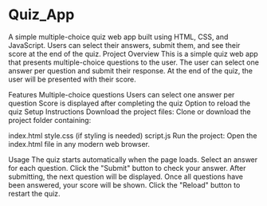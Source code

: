 # Quiz_App
A simple multiple-choice quiz web app built using HTML, CSS, and JavaScript. Users can select their answers, submit them, and see their score at the end of the quiz.
Project Overview
This is a simple quiz web app that presents multiple-choice questions to the user. The user can select one answer per question and submit their response. At the end of the quiz, the user will be presented with their score.

Features
Multiple-choice questions
Users can select one answer per question
Score is displayed after completing the quiz
Option to reload the quiz
Setup Instructions
Download the project files: Clone or download the project folder containing:

index.html
style.css (if styling is needed)
script.js
Run the project: Open the index.html file in any modern web browser.

Usage
The quiz starts automatically when the page loads.
Select an answer for each question.
Click the "Submit" button to check your answer.
After submitting, the next question will be displayed.
Once all questions have been answered, your score will be shown.
Click the "Reload" button to restart the quiz.
